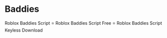 # Baddies
Roblox Baddies Script ⭐️ Roblox Baddies Script Free ⭐️ Roblox Baddies Script Keyless Download
